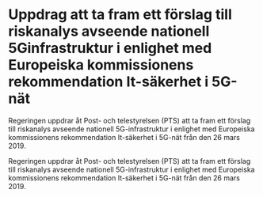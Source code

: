 # Uppdrag att ta fram ett förslag till riskanalys avseende nationell 5Ginfrastruktur i enlighet med Europeiska kommissionens rekommendation It-säkerhet i 5G-nät

Regeringen uppdrar åt Post- och telestyrelsen (PTS) att ta fram ett förslag till riskanalys avseende nationell 5G-infrastruktur i enlighet med Europeiska kommissionens rekommendation It-säkerhet i 5G-nät från den 26 mars 2019.

Regeringen uppdrar åt Post- och telestyrelsen (PTS) att ta fram ett förslag till riskanalys avseende nationell 5G-infrastruktur i enlighet med Europeiska kommissionens rekommendation It-säkerhet i 5G-nät från den 26 mars 2019.
